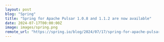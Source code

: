 ```yaml
---
layout: post
blog: "Spring"
title: "Spring for Apache Pulsar 1.0.8 and 1.1.2 are now available"
date: 2024-07-17T00:00:00Z
image: images/spring.png
remote_url: "https://spring.io/blog/2024/07/17/spring-for-apache-pulsar-1-0-8-and-1-1-2-are-now-available"
---
```

